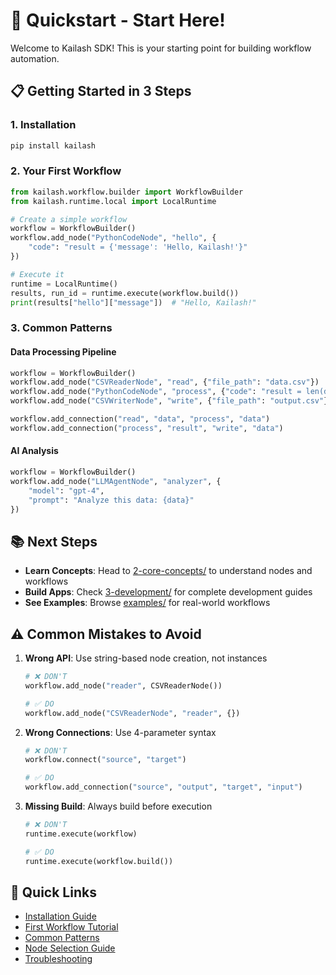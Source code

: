 # 🚀 Quickstart - Start Here!

Welcome to Kailash SDK! This is your starting point for building workflow automation.

## 📋 Getting Started in 3 Steps

### 1. Installation
```bash
pip install kailash
```

### 2. Your First Workflow
```python
from kailash.workflow.builder import WorkflowBuilder
from kailash.runtime.local import LocalRuntime

# Create a simple workflow
workflow = WorkflowBuilder()
workflow.add_node("PythonCodeNode", "hello", {
    "code": "result = {'message': 'Hello, Kailash!'}"
})

# Execute it
runtime = LocalRuntime()
results, run_id = runtime.execute(workflow.build())
print(results["hello"]["message"])  # "Hello, Kailash!"
```

### 3. Common Patterns

#### Data Processing Pipeline
```python
workflow = WorkflowBuilder()
workflow.add_node("CSVReaderNode", "read", {"file_path": "data.csv"})
workflow.add_node("PythonCodeNode", "process", {"code": "result = len(data)"})
workflow.add_node("CSVWriterNode", "write", {"file_path": "output.csv"})

workflow.add_connection("read", "data", "process", "data")
workflow.add_connection("process", "result", "write", "data")
```

#### AI Analysis
```python
workflow = WorkflowBuilder()
workflow.add_node("LLMAgentNode", "analyzer", {
    "model": "gpt-4",
    "prompt": "Analyze this data: {data}"
})
```

## 📚 Next Steps

- **Learn Concepts**: Head to [2-core-concepts/](../2-core-concepts/) to understand nodes and workflows
- **Build Apps**: Check [3-development/](../3-development/) for complete development guides
- **See Examples**: Browse [examples/](../examples/) for real-world workflows

## ⚠️ Common Mistakes to Avoid

1. **Wrong API**: Use string-based node creation, not instances
   ```python
   # ❌ DON'T
   workflow.add_node("reader", CSVReaderNode())
   
   # ✅ DO
   workflow.add_node("CSVReaderNode", "reader", {})
   ```

2. **Wrong Connections**: Use 4-parameter syntax
   ```python
   # ❌ DON'T
   workflow.connect("source", "target")
   
   # ✅ DO
   workflow.add_connection("source", "output", "target", "input")
   ```

3. **Missing Build**: Always build before execution
   ```python
   # ❌ DON'T
   runtime.execute(workflow)
   
   # ✅ DO
   runtime.execute(workflow.build())
   ```

## 🔗 Quick Links

- [Installation Guide](installation.md)
- [First Workflow Tutorial](first-workflow.md)
- [Common Patterns](common-patterns.md)
- [Node Selection Guide](../2-core-concepts/nodes/node-selection-guide.md)
- [Troubleshooting](../3-development/troubleshooting.md)
